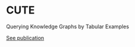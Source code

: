 # CUTE
Querying Knowledge Graphs by Tabular Examples

[See publication](https://link.springer.com/chapter/10.1007/978-3-319-96890-2_39)
